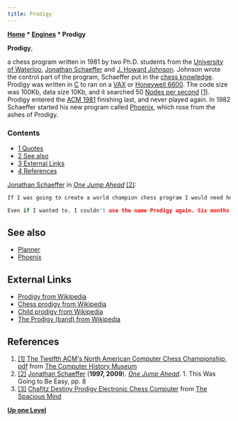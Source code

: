 ```yaml
---
title: Prodigy
---
```

**[Home](Home "Home") \* [Engines](Engines "Engines") \* Prodigy**


**Prodigy**,  

a chess program written in 1981 by two Ph.D. students from the [University of Waterloo](University_of_Waterloo "University of Waterloo"), [Jonathan Schaeffer](Jonathan_Schaeffer "Jonathan Schaeffer") and [J. Howard Johnson](J._Howard_Johnson "J. Howard Johnson"). Johnson wrote the control part of the program, Schaeffer put in the [chess knowledge](Knowledge "Knowledge"). Prodigy was written in [C](C "C") to ran on a [VAX](VAX "VAX") or [Honeywell 6600](Honeywell_6000 "Honeywell 6000"). The code size was 100Kb, data size 10Kb, and it searched 50 [Nodes per second](Nodes_per_Second "Nodes per Second") <a id="cite-note-1" href="#cite-ref-1">[1]</a>. Prodigy entered the [ACM 1981](ACM_1981 "ACM 1981") finishing last, and never played again. In 1982 Schaeffer started his new program called [Phoenix](Phoenix "Phoenix"), which rose from the ashes of Prodigy.



### Contents


* [1 Quotes](#quotes)
* [2 See also](#see-also)
* [3 External Links](#external-links)
* [4 References](#references)






[Jonathan Schaeffer](Jonathan_Schaeffer "Jonathan Schaeffer") in *[One Jump Ahead](http://www.springer.com/computer/ai/book/978-0-387-76575-4)* <a id="cite-note-2" href="#cite-ref-2">[2]</a>:




```C++
If I was going to create a world champion chess program I would need help. I advertised around the Department of Computer Science and was fortunate to find Howard Johnson, a fellow Ph.D. student, who was as enthusiastic about computer chess as I was. The summer of 1981 was spent writing a new program that we called Prodigy. Howard wrote the control part of the program, and I put in the chess knowledge. We entered it at in the 1981 North American Computer Chess Championship. Against the best programs in the world, we fared poorly. The program exhibited moments of brilliance, only to come crashed down in every contest. We lost every game and finished dead last. I was bitterly disappointed. My enthusiasm for computer chess disappeared abruptly on the last day of the tournament, and Prodigy never played again. ||

```


```C++
Even if I wanted to, I couldn't use the name Prodigy again. Six months after the North American Championship, I was startled to see an advertisement for a chess computer named Prodigy. I wrote to the manufacturer asserting my prior claim to the name. They wrote back stating that they had done a trademark search on the name and found no matches. Therefore they would appreciate it if I would stop using their name. They left no doubt about the legal implications of their request <a id="cite-note-3" href="#cite-ref-3">[3]</a>.

```

## See also


* [Planner](Planner "Planner")
* [Phoenix](Phoenix "Phoenix")


## External Links


* [Prodigy from Wikipedia](https://en.wikipedia.org/wiki/Prodigy)
* [Chess prodigy from Wikipedia](https://en.wikipedia.org/wiki/Chess_prodigy)
* [Child prodigy from Wikipedia](https://en.wikipedia.org/wiki/Child_prodigy)
* [The Prodigy (band) from Wikipedia](https://en.wikipedia.org/wiki/The_Prodigy)


## References


1. <a id="cite-ref-1" href="#cite-note-1">[1]</a> [The Twelfth ACM's North American Computer Chess Championship](http://www.computerhistory.org/chess/full_record.php?iid=doc-431614f6ce737), [pdf](http://archive.computerhistory.org/projects/chess/related_materials/text/3-1%20and%203-2%20and%203-3.1981_ACM_NACCC/1981_ACM_NACCC.sm.062303017.pdf) from [The Computer History Museum](The_Computer_History_Museum "The Computer History Museum")
2. <a id="cite-ref-2" href="#cite-note-2">[2]</a> [Jonathan Schaeffer](Jonathan_Schaeffer "Jonathan Schaeffer") (**1997, 2009**). *[One Jump Ahead](http://www.springer.com/computer/ai/book/978-0-387-76575-4)*. 1. This Was Going to Be Easy, pp. 8
3. <a id="cite-ref-3" href="#cite-note-3">[3]</a> [Chafitz Destiny Prodigy Electronic Chess Computer](http://www.spacious-mind.com/html/destiny_prodigy.html) from [The Spacious Mind](The_Spacious_Mind "The Spacious Mind")

**[Up one Level](Engines "Engines")**







 
